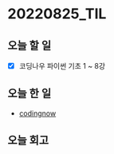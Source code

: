 # 20220825_TIL
## 오늘 할 일
- [X] 코딩나우 파이썬 기초 1 ~ 8강

## 오늘 한 일
- [codingnow](./Python/codingnow.py)

## 오늘 회고
